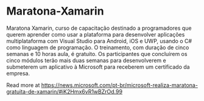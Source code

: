 # Maratona-Xamarin
Maratona Xamarin, curso de capacitação destinado a programadores que querem aprender como usar a plataforma para desenvolver aplicações multiplataforma com Visual Studio para Android, iOS e UWP, usando o C# como linguagem de programação.
O treinamento, com duração de cinco semanas e 10 horas aula, é gratuito. Os participantes que concluírem os cinco módulos terão mais duas semanas para desenvolverem e submeterem um aplicativo à Microsoft para receberem um certificado da empresa. 

Read more at https://news.microsoft.com/pt-br/microsoft-realiza-maratona-gratuita-de-xamarin/#iK2Hmx6vR1wBZrOd.99
